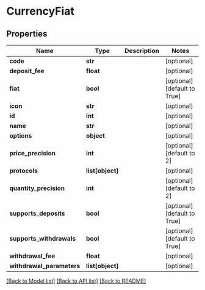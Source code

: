 # CurrencyFiat

## Properties
Name | Type | Description | Notes
------------ | ------------- | ------------- | -------------
**code** | **str** |  | [optional] 
**deposit_fee** | **float** |  | [optional] 
**fiat** | **bool** |  | [optional] [default to True]
**icon** | **str** |  | [optional] 
**id** | **int** |  | [optional] 
**name** | **str** |  | [optional] 
**options** | **object** |  | [optional] 
**price_precision** | **int** |  | [optional] [default to 2]
**protocols** | **list[object]** |  | [optional] 
**quantity_precision** | **int** |  | [optional] [default to 2]
**supports_deposits** | **bool** |  | [optional] [default to True]
**supports_withdrawals** | **bool** |  | [optional] [default to True]
**withdrawal_fee** | **float** |  | [optional] 
**withdrawal_parameters** | **list[object]** |  | [optional] 

[[Back to Model list]](../README.md#documentation-for-models) [[Back to API list]](../README.md#documentation-for-api-endpoints) [[Back to README]](../README.md)

